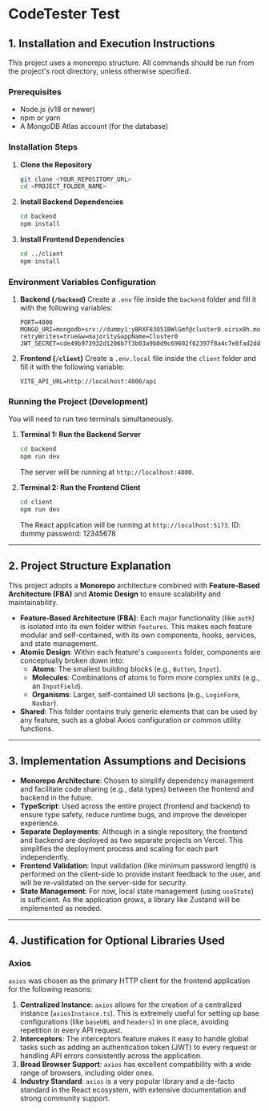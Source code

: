 # CodeTester Test


## 1. Installation and Execution Instructions

This project uses a monorepo structure. All commands should be run from the project's root directory, unless otherwise specified.

### Prerequisites
- Node.js (v18 or newer)
- npm or yarn
- A MongoDB Atlas account (for the database)

### Installation Steps

1.  **Clone the Repository**
    ```bash
    git clone <YOUR_REPOSITORY_URL>
    cd <PROJECT_FOLDER_NAME>
    ```

2.  **Install Backend Dependencies**
    ```bash
    cd backend
    npm install
    ```

3.  **Install Frontend Dependencies**
    ```bash
    cd ../client
    npm install
    ```

### Environment Variables Configuration

1.  **Backend (`/backend`)**
    Create a `.env` file inside the `backend` folder and fill it with the following variables:
    ```env
    PORT=4000
    MONGO_URI=mongodb+srv://dummy1:yBRXF83O51BWlGmf@cluster0.oirsx8h.mongodb.net/?retryWrites=true&w=majority&appName=Cluster0
    JWT_SECRET=cde49b973932d1206b7f3b03a9b8d9c69602f62397f8a4c7e8fad2dd1d891ca7
    ```

2.  **Frontend (`/client`)**
    Create a `.env.local` file inside the `client` folder and fill it with the following variable:
    ```env
    VITE_API_URL=http://localhost:4000/api
    ```

### Running the Project (Development)

You will need to run two terminals simultaneously.

1.  **Terminal 1: Run the Backend Server**
    ```bash
    cd backend
    npm run dev
    ```
    The server will be running at `http://localhost:4000`.

2.  **Terminal 2: Run the Frontend Client**
    ```bash
    cd client
    npm run dev
    ```
    The React application will be running at `http://localhost:5173`.
    ID: dummy
    password: 12345678
---

## 2. Project Structure Explanation

This project adopts a **Monorepo** architecture combined with **Feature-Based Architecture (FBA)** and **Atomic Design** to ensure scalability and maintainability.


-   **Feature-Based Architecture (FBA)**: Each major functionality (like `auth`) is isolated into its own folder within `features`. This makes each feature modular and self-contained, with its own components, hooks, services, and state management.
-   **Atomic Design**: Within each feature's `components` folder, components are conceptually broken down into:
    -   **Atoms**: The smallest building blocks (e.g., `Button`, `Input`).
    -   **Molecules**: Combinations of atoms to form more complex units (e.g., an `InputField`).
    -   **Organisms**: Larger, self-contained UI sections (e.g., `LoginForm`, `Navbar`).
-   **Shared**: This folder contains truly generic elements that can be used by any feature, such as a global Axios configuration or common utility functions.

---

## 3. Implementation Assumptions and Decisions

-   **Monorepo Architecture**: Chosen to simplify dependency management and facilitate code sharing (e.g., data types) between the frontend and backend in the future.
-   **TypeScript**: Used across the entire project (frontend and backend) to ensure type safety, reduce runtime bugs, and improve the developer experience.
-   **Separate Deployments**: Although in a single repository, the frontend and backend are deployed as two separate projects on Vercel. This simplifies the deployment process and scaling for each part independently.
-   **Frontend Validation**: Input validation (like minimum password length) is performed on the client-side to provide instant feedback to the user, and will be re-validated on the server-side for security.
-   **State Management**: For now, local state management (using `useState`) is sufficient. As the application grows, a library like Zustand will be implemented as needed.

---

## 4. Justification for Optional Libraries Used

### Axios

`axios` was chosen as the primary HTTP client for the frontend application for the following reasons:

1.  **Centralized Instance**: `axios` allows for the creation of a centralized instance (`axiosInstance.ts`). This is extremely useful for setting up base configurations (like `baseURL` and `headers`) in one place, avoiding repetition in every API request.
2.  **Interceptors**: The interceptors feature makes it easy to handle global tasks such as adding an authentication token (JWT) to every request or handling API errors consistently across the application.
3.  **Broad Browser Support**: `axios` has excellent compatibility with a wide range of browsers, including older ones.
4.  **Industry Standard**: `axios` is a very popular library and a de-facto standard in the React ecosystem, with extensive documentation and strong community support.

